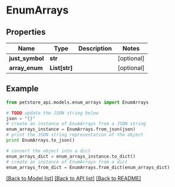 # EnumArrays


## Properties
Name | Type | Description | Notes
------------ | ------------- | ------------- | -------------
**just_symbol** | **str** |  | [optional] 
**array_enum** | **List[str]** |  | [optional] 

## Example

```python
from petstore_api.models.enum_arrays import EnumArrays

# TODO update the JSON string below
json = "{}"
# create an instance of EnumArrays from a JSON string
enum_arrays_instance = EnumArrays.from_json(json)
# print the JSON string representation of the object
print EnumArrays.to_json()

# convert the object into a dict
enum_arrays_dict = enum_arrays_instance.to_dict()
# create an instance of EnumArrays from a dict
enum_arrays_from_dict = EnumArrays.from_dict(enum_arrays_dict)
```
[[Back to Model list]](../README.md#documentation-for-models) [[Back to API list]](../README.md#documentation-for-api-endpoints) [[Back to README]](../README.md)


